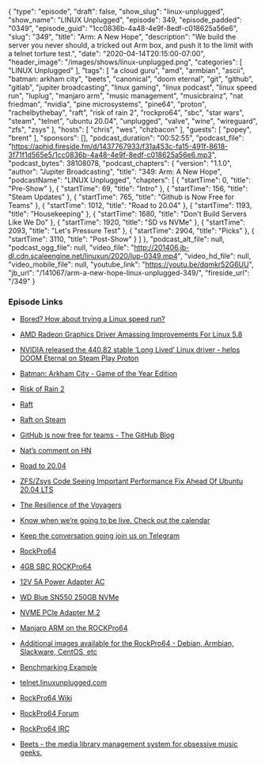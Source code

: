 {
  "type": "episode",
  "draft": false,
  "show_slug": "linux-unplugged",
  "show_name": "LINUX Unplugged",
  "episode": 349,
  "episode_padded": "0349",
  "episode_guid": "1cc0836b-4a48-4e9f-8edf-c018625a56e6",
  "slug": "349",
  "title": "Arm: A New Hope",
  "description": "We build the server you never should, a tricked out Arm box, and push it to the limit with a telnet torture test.",
  "date": "2020-04-14T20:15:00-07:00",
  "header_image": "/images/shows/linux-unplugged.png",
  "categories": [
    "LINUX Unplugged"
  ],
  "tags": [
    "a cloud guru",
    "amd",
    "armbian",
    "ascii",
    "batman: arkham city",
    "beets",
    "canonical",
    "doom eternal",
    "git",
    "github",
    "gitlab",
    "jupiter broadcasting",
    "linux gaming",
    "linux podcast",
    "linux speed run",
    "luplug",
    "manjaro arm",
    "music management",
    "musicbrainz",
    "nat friedman",
    "nvidia",
    "pine microsystems",
    "pine64",
    "proton",
    "rachelbythebay",
    "raft",
    "risk of rain 2",
    "rockpro64",
    "sbc",
    "star wars",
    "steam",
    "telnet",
    "ubuntu 20.04",
    "unplugged",
    "valve",
    "wine",
    "wireguard",
    "zfs",
    "zsys"
  ],
  "hosts": [
    "chris",
    "wes",
    "chzbacon"
  ],
  "guests": [
    "popey",
    "brent"
  ],
  "sponsors": [],
  "podcast_duration": "00:52:55",
  "podcast_file": "https://aphid.fireside.fm/d/1437767933/f31a453c-fa15-491f-8618-3f71f1d565e5/1cc0836b-4a48-4e9f-8edf-c018625a56e6.mp3",
  "podcast_bytes": 38108078,
  "podcast_chapters": {
    "version": "1.1.0",
    "author": "Jupiter Broadcasting",
    "title": "349: Arm: A New Hope",
    "podcastName": "LINUX Unplugged",
    "chapters": [
      {
        "startTime": 0,
        "title": "Pre-Show"
      },
      {
        "startTime": 69,
        "title": "Intro"
      },
      {
        "startTime": 156,
        "title": "Steam Updates"
      },
      {
        "startTime": 765,
        "title": "Github is Now Free for Teams"
      },
      {
        "startTime": 1012,
        "title": "Road to 20.04"
      },
      {
        "startTime": 1193,
        "title": "Housekeeping"
      },
      {
        "startTime": 1680,
        "title": "Don't Build Servers Like We Do"
      },
      {
        "startTime": 1920,
        "title": "SD vs NVMe"
      },
      {
        "startTime": 2093,
        "title": "Let's Pressure Test"
      },
      {
        "startTime": 2904,
        "title": "Picks"
      },
      {
        "startTime": 3110,
        "title": "Post-Show"
      }
    ]
  },
  "podcast_alt_file": null,
  "podcast_ogg_file": null,
  "video_file": "http://201406.jb-dl.cdn.scaleengine.net/linuxun/2020/lup-0349.mp4",
  "video_hd_file": null,
  "video_mobile_file": null,
  "youtube_link": "https://youtu.be/dqmkr52G6UU",
  "jb_url": "/141067/arm-a-new-hope-linux-unplugged-349/",
  "fireside_url": "/349"
}


### Episode Links

  * [Bored? How about trying a Linux speed run?](https://rachelbythebay.com/w/2020/04/11/pengrun/ "Bored? How about trying a Linux speed run?")
  * [AMD Radeon Graphics Driver Amassing Improvements For Linux 5.8](https://www.phoronix.com/scan.php?page=news_item&px=AMDGPU-Linux-5.8-Early-Look "AMD Radeon Graphics Driver Amassing Improvements For Linux 5.8")
  * [NVIDIA released the 440.82 stable ‘Long Lived’ Linux driver - helps DOOM Eternal on Steam Play Proton](https://www.gamingonlinux.com/articles/nvidia-released-the-44082-stable-long-lived-linux-driver-helps-doom-eternal-on-steam-play-proton.16382 "NVIDIA released the 440.82 stable ‘Long Lived’ Linux driver - helps DOOM Eternal on Steam Play Proton")
  * [Batman: Arkham City - Game of the Year Edition](https://www.protondb.com/app/200260 "Batman: Arkham City - Game of the Year Edition")
  * [Risk of Rain 2](https://www.protondb.com/app/632360 "Risk of Rain 2")
  * [Raft](https://www.protondb.com/app/648800 "Raft")
  * [Raft on Steam](https://store.steampowered.com/app/648800/Raft/ "Raft on Steam")
  * [GitHub is now free for teams - The GitHub Blog](https://github.blog/2020-04-14-github-is-now-free-for-teams/ "GitHub is now free for teams - The GitHub Blog")
  * [Nat’s comment on HN ](https://news.ycombinator.com/item?id=22867808 "Nat’s comment on HN
")

  * [Road to 20.04](https://discourse.ubuntu.com/t/ubuntu-20-04-testing-week/15043 "Road to 20.04")
  * [ZFS/Zsys Code Seeing Important Performance Fix Ahead Of Ubuntu 20.04 LTS](https://www.phoronix.com/scan.php?page=news_item&px=Ubuntu-20.04-Fix-Zsys-Slow-GRUB "ZFS/Zsys Code Seeing Important Performance Fix Ahead Of Ubuntu 20.04 LTS")
  * [The Resilience of the Voyagers](https://extras.show/70 "The Resilience of the Voyagers")
  * [Know when we’re going to be live. Check out the calendar](https://www.jupiterbroadcasting.com/release-calendar/ "Know when we’re going to be live. Check out the calendar")
  * [Keep the conversation going join us on Telegram](https://jupiterbroadcasting.com/telegram "Keep the conversation going join us on Telegram")
  * [RockPro64](https://www.pine64.org/rockpro64/ "RockPro64")
  * [4GB SBC ROCKPro64](https://store.pine64.org/?product=rockpro64-4gb-single-board-computer "4GB SBC ROCKPro64")
  * [12V 5A Power Adapter AC](https://www.amazon.com/gp/product/B0711Q5B49 "12V 5A Power Adapter AC")
  * [WD Blue SN550 250GB NVMe](https://www.amazon.com/gp/product/B07YFF8879 "WD Blue SN550 250GB NVMe")
  * [NVME PCIe Adapter M.2](https://www.amazon.com/gp/product/B075MDH28Y "NVME PCIe Adapter M.2")
  * [Manjaro ARM on the ROCKPro64](https://wiki.pine64.org/index.php/ROCKPro64_Software_Release#Manjaro_ARM "Manjaro ARM on the ROCKPro64")
  * [Additional images available for the RockPro64 - Debian, Armbian, Slackware, CentOS, etc](https://wiki.pine64.org/index.php/ROCKPro64#Start_here_-_Software_and_OS_Image_Builds "Additional images available for the RockPro64 - Debian, Armbian, Slackware, CentOS, etc")
  * [Benchmarking Example](https://i.imgur.com/FppSz55.png "Benchmarking Example")
  * [telnet.linuxunplugged.com](http://telnet.linuxunplugged.com/ "telnet.linuxunplugged.com")
  * [RockPro64 Wiki](https://wiki.pine64.org/index.php/ROCKPro64 "RockPro64 Wiki")
  * [RockPro64 Forum](https://forum.pine64.org/forumdisplay.php?fid=98 "RockPro64 Forum")
  * [RockPro64 IRC](http://www.pine64.xyz:9090/?channels=ROCK64 "RockPro64 IRC")
  * [Beets - the media library management system for obsessive music geeks.](https://beets.io/ "Beets - the media library management system for obsessive music geeks.")


